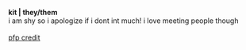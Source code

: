 <b>kit | they/them</b><br>
i am shy so i apologize if i dont int much! i love meeting people though
<br>
<br>
<a href="https://www.tumblr.com/goomyloid/780681037637419008/sitritea-s-noelle-design?source=share">pfp credit</a>
